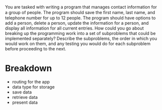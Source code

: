 You are tasked with writing a program that manages contact information for a group of people. The program should save the ﬁrst name, last name, and telephone number for up to 12 people. The program should have options to add a 
person, delete a person, update the information for a person, and display all information for all current entries. How could you go about breaking up the programming work into a set of subproblems that could be implemented separately?
Describe the subproblems, the order in which you would work on them, and any testing you would do for each subproblem before proceeding to the next.


# Breakdown
- routing for the app
- data type for storage
- save data
- retrieve data
- present data

